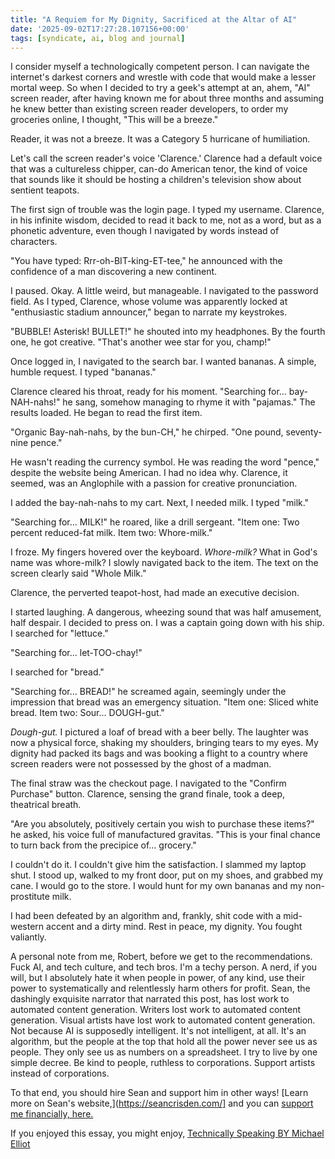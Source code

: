 ```yaml
---
title: "A Requiem for My Dignity, Sacrificed at the Altar of AI"
date: '2025-09-02T17:27:28.107156+00:00'
tags: [syndicate, ai, blog and journal]
---
```


I consider myself a technologically competent person. I can navigate the internet's darkest corners and wrestle with code that would make a lesser mortal weep. So when I decided to try a geek's attempt at an, ahem, "AI" screen reader, after having known me for about three months and assuming he knew better than existing screen reader developers, to order my groceries online, I thought, "This will be a breeze."

Reader, it was not a breeze. It was a Category 5 hurricane of humiliation.

Let's call the screen reader's voice 'Clarence.' Clarence had a default voice that was a cultureless chipper, can-do American tenor, the kind of voice that sounds like it should be hosting a children's television show about sentient teapots.

The first sign of trouble was the login page. I typed my username. Clarence, in his infinite wisdom, decided to read it back to me, not as a word, but as a phonetic adventure, even though I navigated by words instead of characters.

"You have typed: Rrr-oh-BIT-king-ET-tee," he announced with the confidence of a man discovering a new continent.

I paused. Okay. A little weird, but manageable. I navigated to the password field. As I typed, Clarence, whose volume was apparently locked at "enthusiastic stadium announcer," began to narrate my keystrokes.

"BUBBLE! Asterisk! BULLET!" he shouted into my headphones. By the fourth one, he got creative. "That's another wee star for you, champ!"

Once logged in, I navigated to the search bar. I wanted bananas. A simple, humble request. I typed "bananas."

Clarence cleared his throat, ready for his moment. "Searching for... bay-NAH-nahs!" he sang, somehow managing to rhyme it with "pajamas." The results loaded. He began to read the first item.

"Organic Bay-nah-nahs, by the bun-CH," he chirped. "One pound, seventy-nine pence."

He wasn't reading the currency symbol. He was reading the word "pence," despite the website being American. I had no idea why. Clarence, it seemed, was an Anglophile with a passion for creative pronunciation.

I added the bay-nah-nahs to my cart. Next, I needed milk. I typed "milk."

"Searching for... MILK!" he roared, like a drill sergeant. "Item one: Two percent reduced-fat milk. Item two: Whore-milk."

I froze. My fingers hovered over the keyboard. *Whore-milk?* What in God's name was whore-milk? I slowly navigated back to the item. The text on the screen clearly said "Whole Milk."

Clarence, the perverted teapot-host, had made an executive decision.

I started laughing. A dangerous, wheezing sound that was half amusement, half despair. I decided to press on. I was a captain going down with his ship. I searched for "lettuce."

"Searching for... let-TOO-chay!"

I searched for "bread."

"Searching for... BREAD!" he screamed again, seemingly under the impression that bread was an emergency situation. "Item one: Sliced white bread. Item two: Sour... DOUGH-gut."

*Dough-gut.* I pictured a loaf of bread with a beer belly. The laughter was now a physical force, shaking my shoulders, bringing tears to my eyes. My dignity had packed its bags and was booking a flight to a country where screen readers were not possessed by the ghost of a madman.

The final straw was the checkout page. I navigated to the "Confirm Purchase" button. Clarence, sensing the grand finale, took a deep, theatrical breath.

"Are you absolutely, positively certain you wish to purchase these items?" he asked, his voice full of manufactured gravitas. "This is your final chance to turn back from the precipice of... grocery."

I couldn't do it. I couldn't give him the satisfaction. I slammed my laptop shut. I stood up, walked to my front door, put on my shoes, and grabbed my cane. I would go to the store. I would hunt for my own bananas and my non-prostitute milk.

I had been defeated by an algorithm and, frankly, shit code with a mid-western accent and a dirty mind. Rest in peace, my dignity. You fought valiantly.

A personal note from me, Robert, before we get to the recommendations. Fuck AI, and tech culture, and tech bros. I'm a techy person. A nerd, if you will, but I absolutely hate it when people in power, of any kind, use their power to systematically and relentlessly harm others for profit. Sean, the dashingly exquisite narrator that narrated this post, has lost work to automated content generation. Writers lost work to automated content generation. Visual artists have lost work to automated content generation. Not because AI is supposedly intelligent. It's not intelligent, at all. It's an algorithm, but the people at the top that hold all the power never see us as people. They only see us as numbers on a spreadsheet. I try to live by one simple decree. Be kind to people, ruthless to corporations. Support artists instead of corporations.

To that end, you should hire Sean and support him in other ways! [Learn more on Sean's website,](https://seancrisden.com/] and you can [support me financially, here.](/support)

If you enjoyed this essay, you might enjoy, [Technically Speaking BY Michael Elliot](https://www.audible.com/pd/Technically-Speaking-Audiobook/B0DFMW9J6V)